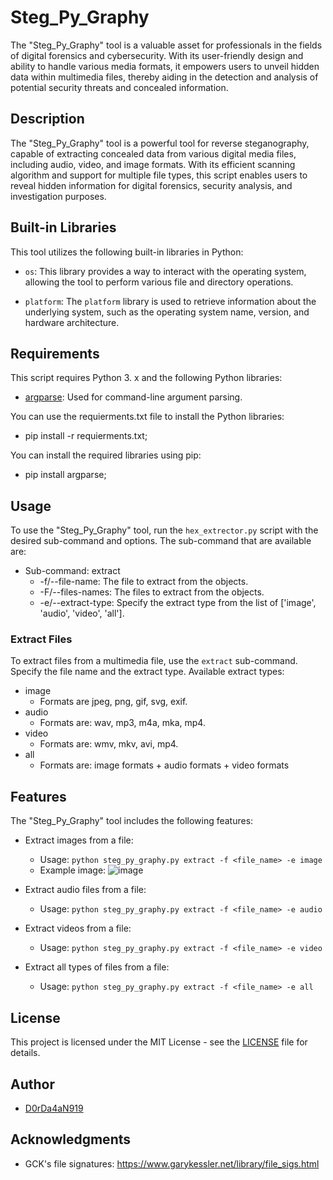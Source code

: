 # Steg_Py_Graphy

The "Steg_Py_Graphy" tool is a valuable asset for professionals in the fields of digital forensics and cybersecurity. 
With its user-friendly design and ability to handle various media formats, it empowers users to unveil hidden data within multimedia files, 
thereby aiding in the detection and analysis of potential security threats and concealed information.

## Description

The "Steg_Py_Graphy" tool is a powerful tool for reverse steganography, capable of extracting concealed data from various digital media files,
including audio, video, and image formats. With its efficient scanning algorithm and support for multiple file types,
this script enables users to reveal hidden information for digital forensics, security analysis, and investigation purposes.

## Built-in Libraries

This tool utilizes the following built-in libraries in Python:

- `os`: This library provides a way to interact with the operating system, allowing the tool to perform various file and directory operations.

- `platform`: The `platform` library is used to retrieve information about the underlying system, such as the operating system name, version, and hardware architecture.

## Requirements
This script requires Python 3. x and the following Python libraries:

- [argparse](https://docs.python.org/3/library/argparse.html): Used for command-line argument parsing.

You can use the requierments.txt file to install the Python libraries:

- pip install -r requierments.txt;

You can install the required libraries using pip:

- pip install argparse;

## Usage

To use the "Steg_Py_Graphy" tool, run the `hex_extrector.py` script with the desired sub-command and options. 
The sub-command that are available are:
- Sub-command: extract
  - -f/--file-name: The file to extract from the objects.
  - -F/--files-names: The files to extract from the objects.
  - -e/--extract-type: Specify the extract type from the list of ['image', 'audio', 'video', 'all'].


### Extract Files

To extract files from a multimedia file, use the `extract` sub-command. Specify the file name and the extract type.
Available extract types:
- image
  - Formats are jpeg, png, gif, svg, exif.
- audio
  - Formats are:  wav, mp3, m4a, mka, mp4.
- video
  - Formats are: wmv, mkv, avi, mp4.
- all
  - Formats are: image formats + audio formats + video formats

## Features

The "Steg_Py_Graphy" tool includes the following features:

- Extract images from a file:
   - Usage: `python steg_py_graphy.py extract -f <file_name> -e image`
   - Example image:
     ![image](https://github.com/D0rDa4aN919/Steg_Py_Graphy/assets/108623675/c2b2bc75-bbda-45dd-873b-83aced7b0e7c)

- Extract audio files from a file:
   - Usage: `python steg_py_graphy.py extract -f <file_name> -e audio`
  
- Extract videos from a file:
   - Usage: `python steg_py_graphy.py extract -f <file_name> -e video`

- Extract all types of files from a file:
   - Usage: `python steg_py_graphy.py extract -f <file_name> -e all`
     
## License

This project is licensed under the MIT License - see the [LICENSE](LICENSE) file for details.

## Author

- [D0rDa4aN919](https://github.com/D0rDa4aN919)

## Acknowledgments

- GCK's file signatures: https://www.garykessler.net/library/file_sigs.html

